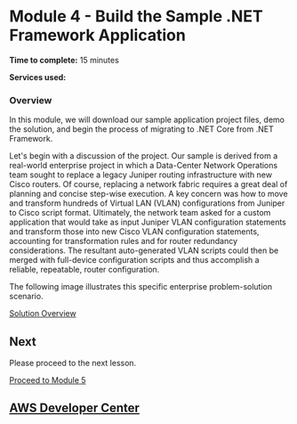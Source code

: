 # Module 4 - Build the Sample .NET Framework Application


**Time to complete:** 15 minutes

**Services used:**


### Overview

In this module, we will download our sample application project files, demo the solution, and begin the process of migrating to .NET Core from .NET Framework.

Let's begin with a discussion of the project. Our sample is derived from a real-world enterprise project in which a Data-Center Network Operations team sought to replace a legacy Juniper routing infrastructure with new Cisco routers.  Of course, replacing a network fabric requires a great deal of planning and concise step-wise execution.  A key concern was how to move and transform hundreds of Virtual LAN (VLAN) configurations from Juniper to Cisco script format.  Ultimately, the network team asked for a custom application that would take as input Juniper VLAN configuration statements and transform those into new Cisco VLAN configuration statements, accounting for transformation rules and for router redundancy considerations. The resultant auto-generated VLAN scripts could then be merged with full-device configuration scripts and thus accomplish a reliable, repeatable, router configuration. 

The following image illustrates this specific enterprise problem-solution scenario.

[Solution Overview](/images/ApplicationScenario-1.jpg)

## Next

Please proceed to the next lesson.

[Proceed to Module 5](/module-5)


## [AWS Developer Center](https://developer.aws)
